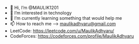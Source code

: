 - 👋 Hi, I’m @MAULIK1201
- 👀 I’m interested in technology
- 🌱 I’m currently learning something that would help me
- 📫 How to reach me --> maulikadhyaru@gmail.com
- LeetCode: https://leetcode.com/u/MaulikAdhyaru/
- CodeForces: https://codeforces.com/profile/MaulikAdhyaru
<!---
MAULIK1201/MAULIK1201 is a ✨ special ✨ repository because its `README.md` (this file) appears on your GitHub profile.
You can click the Preview link to take a look at your changes.
--->
